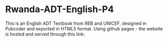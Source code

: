 # Rwanda-ADT-English-P4

This is an English ADT Textbook from REB and UNICEF, designed in Pubcoder and exported in HTML5 format. Using github pages - the website is hosted and served through this link:



